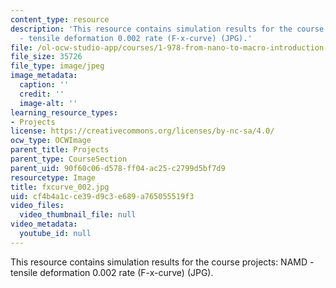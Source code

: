 ```yaml
---
content_type: resource
description: 'This resource contains simulation results for the course projects: NAMD
  - tensile deformation 0.002 rate (F-x-curve) (JPG).'
file: /ol-ocw-studio-app/courses/1-978-from-nano-to-macro-introduction-to-atomistic-modeling-techniques-january-iap-2007/cf4b4a1cce39d9c3e689a765055519f3_fxcurve_002.jpg
file_size: 35726
file_type: image/jpeg
image_metadata:
  caption: ''
  credit: ''
  image-alt: ''
learning_resource_types:
- Projects
license: https://creativecommons.org/licenses/by-nc-sa/4.0/
ocw_type: OCWImage
parent_title: Projects
parent_type: CourseSection
parent_uid: 90f60c06-d578-ff04-ac25-c2799d5bf7d9
resourcetype: Image
title: fxcurve_002.jpg
uid: cf4b4a1c-ce39-d9c3-e689-a765055519f3
video_files:
  video_thumbnail_file: null
video_metadata:
  youtube_id: null
---
```

This resource contains simulation results for the course projects: NAMD - tensile deformation 0.002 rate (F-x-curve) (JPG).